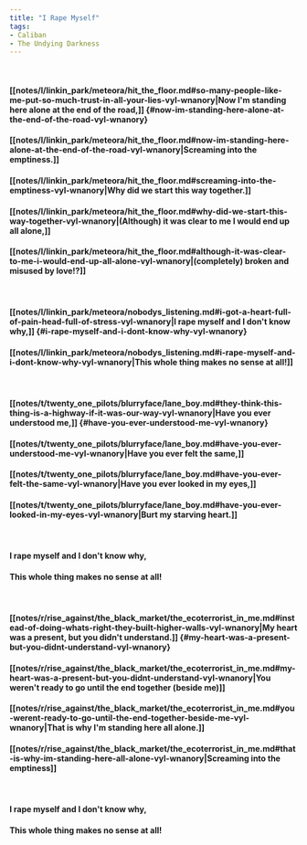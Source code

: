 ```yaml
---
title: "I Rape Myself"
tags:
- Caliban
- The Undying Darkness
---
```

&nbsp;
#### [[notes/l/linkin_park/meteora/hit_the_floor.md#so-many-people-like-me-put-so-much-trust-in-all-your-lies-vyl-wnanory|Now I'm standing here alone at the end of the road,]] {#now-im-standing-here-alone-at-the-end-of-the-road-vyl-wnanory}
#### [[notes/l/linkin_park/meteora/hit_the_floor.md#now-im-standing-here-alone-at-the-end-of-the-road-vyl-wnanory|Screaming into the emptiness.]]
#### [[notes/l/linkin_park/meteora/hit_the_floor.md#screaming-into-the-emptiness-vyl-wnanory|Why did we start this way together.]]
#### [[notes/l/linkin_park/meteora/hit_the_floor.md#why-did-we-start-this-way-together-vyl-wnanory|(Although) it was clear to me I would end up all alone,]]
#### [[notes/l/linkin_park/meteora/hit_the_floor.md#although-it-was-clear-to-me-i-would-end-up-all-alone-vyl-wnanory|(completely) broken and misused by love!?]]
&nbsp;
#### [[notes/l/linkin_park/meteora/nobodys_listening.md#i-got-a-heart-full-of-pain-head-full-of-stress-vyl-wnanory|I rape myself and I don't know why,]] {#i-rape-myself-and-i-dont-know-why-vyl-wnanory}
#### [[notes/l/linkin_park/meteora/nobodys_listening.md#i-rape-myself-and-i-dont-know-why-vyl-wnanory|This whole thing makes no sense at all!]]
&nbsp;
#### [[notes/t/twenty_one_pilots/blurryface/lane_boy.md#they-think-this-thing-is-a-highway-if-it-was-our-way-vyl-wnanory|Have you ever understood me,]] {#have-you-ever-understood-me-vyl-wnanory}
#### [[notes/t/twenty_one_pilots/blurryface/lane_boy.md#have-you-ever-understood-me-vyl-wnanory|Have you ever felt the same,]]
#### [[notes/t/twenty_one_pilots/blurryface/lane_boy.md#have-you-ever-felt-the-same-vyl-wnanory|Have you ever looked in my eyes,]]
#### [[notes/t/twenty_one_pilots/blurryface/lane_boy.md#have-you-ever-looked-in-my-eyes-vyl-wnanory|Burt my starving heart.]]
&nbsp;
#### I rape myself and I don't know why,
#### This whole thing makes no sense at all!
&nbsp;
#### [[notes/r/rise_against/the_black_market/the_ecoterrorist_in_me.md#instead-of-doing-whats-right-they-built-higher-walls-vyl-wnanory|My heart was a present, but you didn't understand.]] {#my-heart-was-a-present-but-you-didnt-understand-vyl-wnanory}
#### [[notes/r/rise_against/the_black_market/the_ecoterrorist_in_me.md#my-heart-was-a-present-but-you-didnt-understand-vyl-wnanory|You weren't ready to go until the end together (beside me)]]
#### [[notes/r/rise_against/the_black_market/the_ecoterrorist_in_me.md#you-werent-ready-to-go-until-the-end-together-beside-me-vyl-wnanory|That is why I'm standing here all alone.]]
#### [[notes/r/rise_against/the_black_market/the_ecoterrorist_in_me.md#that-is-why-im-standing-here-all-alone-vyl-wnanory|Screaming into the emptiness]]
&nbsp;
#### I rape myself and I don't know why,
#### This whole thing makes no sense at all!
